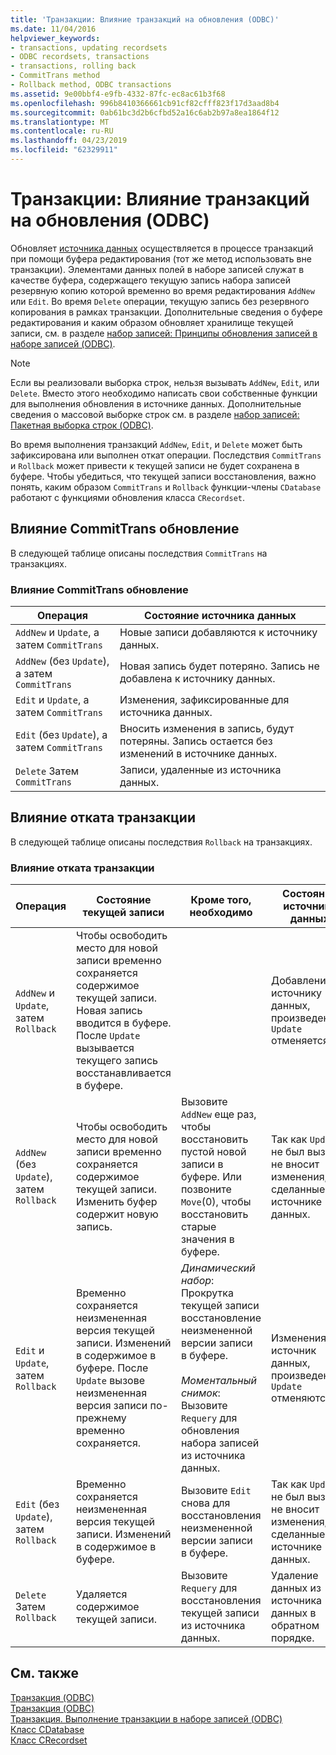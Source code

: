 ```yaml
---
title: 'Транзакции: Влияние транзакций на обновления (ODBC)'
ms.date: 11/04/2016
helpviewer_keywords:
- transactions, updating recordsets
- ODBC recordsets, transactions
- transactions, rolling back
- CommitTrans method
- Rollback method, ODBC transactions
ms.assetid: 9e00bbf4-e9fb-4332-87fc-ec8ac61b3f68
ms.openlocfilehash: 996b8410366661cb91cf82cfff823f17d3aad8b4
ms.sourcegitcommit: 0ab61bc3d2b6cfbd52a16c6ab2b97a8ea1864f12
ms.translationtype: MT
ms.contentlocale: ru-RU
ms.lasthandoff: 04/23/2019
ms.locfileid: "62329911"
---
```

# <a name="transaction-how-transactions-affect-updates-odbc"></a>Транзакции: Влияние транзакций на обновления (ODBC)

Обновляет [источника данных](../../data/odbc/data-source-odbc.md) осуществляется в процессе транзакций при помощи буфера редактирования (тот же метод использовать вне транзакции). Элементами данных полей в наборе записей служат в качестве буфера, содержащего текущую запись набора записей резервную копию которой временно во время редактирования `AddNew` или `Edit`. Во время `Delete` операции, текущую запись без резервного копирования в рамках транзакции. Дополнительные сведения о буфере редактирования и каким образом обновляет хранилище текущей записи, см. в разделе [набор записей: Принципы обновления записей в наборе записей (ODBC)](../../data/odbc/recordset-how-recordsets-update-records-odbc.md).

> [!NOTE]
>  Если вы реализовали выборка строк, нельзя вызывать `AddNew`, `Edit`, или `Delete`. Вместо этого необходимо написать свои собственные функции для выполнения обновления в источнике данных. Дополнительные сведения о массовой выборке строк см. в разделе [набор записей: Пакетная выборка строк (ODBC)](../../data/odbc/recordset-fetching-records-in-bulk-odbc.md).

Во время выполнения транзакций `AddNew`, `Edit`, и `Delete` может быть зафиксирована или выполнен откат операции. Последствия `CommitTrans` и `Rollback` может привести к текущей записи не будет сохранена в буфере. Чтобы убедиться, что текущей записи восстановления, важно понять, каким образом `CommitTrans` и `Rollback` функции-члены `CDatabase` работают с функциями обновления класса `CRecordset`.

##  <a name="_core_how_committrans_affects_updates"></a> Влияние CommitTrans обновление

В следующей таблице описаны последствия `CommitTrans` на транзакциях.

### <a name="how-committrans-affects-updates"></a>Влияние CommitTrans обновление

|Операция|Состояние источника данных|
|---------------|---------------------------|
|`AddNew` и `Update`, а затем `CommitTrans`|Новые записи добавляются к источнику данных.|
|`AddNew` (без `Update`), а затем `CommitTrans`|Новая запись будет потеряно. Запись не добавлена к источнику данных.|
|`Edit` и `Update`, а затем `CommitTrans`|Изменения, зафиксированные для источника данных.|
|`Edit` (без `Update`), а затем `CommitTrans`|Вносить изменения в запись, будут потеряны. Запись остается без изменений в источнике данных.|
|`Delete` Затем `CommitTrans`|Записи, удаленные из источника данных.|

##  <a name="_core_how_rollback_affects_updates"></a> Влияние отката транзакции

В следующей таблице описаны последствия `Rollback` на транзакциях.

### <a name="how-rollback-affects-transactions"></a>Влияние отката транзакции

|Операция|Состояние текущей записи|Кроме того, необходимо|Состояние источника данных|
|---------------|------------------------------|-------------------|---------------------------|
|`AddNew` и `Update`, затем `Rollback`|Чтобы освободить место для новой записи временно сохраняется содержимое текущей записи. Новая запись вводится в буфере. После `Update` вызывается текущего запись восстанавливается в буфере.||Добавление к источнику данных, произведенные `Update` отменяется.|
|`AddNew` (без `Update`), затем `Rollback`|Чтобы освободить место для новой записи временно сохраняется содержимое текущей записи. Изменить буфер содержит новую запись.|Вызовите `AddNew` еще раз, чтобы восстановить пустой новой записи в буфере. Или позвоните `Move`(0), чтобы восстановить старые значения в буфере.|Так как `Update` не был вызван, не вносит изменения, сделанные в источнике данных.|
|`Edit` и `Update`, затем `Rollback`|Временно сохраняется неизмененная версия текущей записи. Изменений в содержимое в буфере. После `Update` вызове неизмененная версия записи по-прежнему временно сохраняется.|*Динамический набор*: Прокрутка текущей записи восстановление неизмененной версии записи в буфере.<br /><br /> *Моментальный снимок*: Вызовите `Requery` для обновления набора записей из источника данных.|Изменения в источник данных, произведенные `Update` отменяются.|
|`Edit` (без `Update`), затем `Rollback`|Временно сохраняется неизмененная версия текущей записи. Изменений в содержимое в буфере.|Вызовите `Edit` снова для восстановления неизмененной версии записи в буфере.|Так как `Update` не был вызван, не вносит изменения, сделанные в источнике данных.|
|`Delete` Затем `Rollback`|Удаляется содержимое текущей записи.|Вызовите `Requery` для восстановления текущей записи из источника данных.|Удаление данных из источника данных в обратном порядке.|

## <a name="see-also"></a>См. также

[Транзакция (ODBC)](../../data/odbc/transaction-odbc.md)<br/>
[Транзакция (ODBC)](../../data/odbc/transaction-odbc.md)<br/>
[Транзакция. Выполнение транзакции в наборе записей (ODBC)](../../data/odbc/transaction-performing-a-transaction-in-a-recordset-odbc.md)<br/>
[Класс CDatabase](../../mfc/reference/cdatabase-class.md)<br/>
[Класс CRecordset](../../mfc/reference/crecordset-class.md)